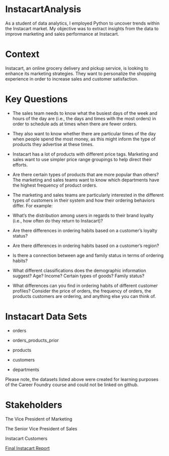 # InstacartAnalysis
As a student of data analytics, I employed Python to uncover trends within the Instacart market. My objective was to extract insights from the data to improve marketing and sales performance at Instacart.  

# Context
Instacart, an online grocery delivery and pickup service, is looking to enhance its marketing strategies. They want to personalize the shopping experience in order to increase sales and customer satisfaction. 

# Key Questions

- The sales team needs to know what the busiest days of the week and hours of the day are (i.e., the days and times with the most orders) in order to schedule ads at times when there are fewer orders.

- They also want to know whether there are particular times of the day when people spend the most money, as this might inform the type of products they advertise at these times.

- Instacart has a lot of products with different price tags. Marketing and sales want to use simpler price range groupings to help direct their efforts.

- Are there certain types of products that are more popular than others? The marketing and sales teams want to know which departments have the highest frequency of product orders.

- The marketing and sales teams are particularly interested in the different types of customers in their system and how their ordering behaviors differ. For example:

- What’s the distribution among users in regards to their brand loyalty (i.e., how often do they return to Instacart)?

- Are there differences in ordering habits based on a customer’s loyalty status?

- Are there differences in ordering habits based on a customer’s region?

- Is there a connection between age and family status in terms of ordering habits?

- What different classifications does the demographic information suggest? Age? Income? Certain types of goods? Family status?

- What differences can you find in ordering habits of different customer profiles? Consider the price of orders, the frequency of orders, the products customers are ordering, and anything else you can think of.


# Instacart Data Sets

- orders

- orders_products_prior

- products

- customers

- departments


Please note, the datasets listed above were created for learning purposes of the Career Foundry course and could not be linked on github.

# Stakeholders

The Vice President of Marketing

The Senior Vice President of Sales

Instacart Customers

[Final Instacart Report](https://docs.google.com/spreadsheets/d/1ucQ6LLWdKw_w531OkLP7nObpfpLK_6pQ/edit?usp=sharing&ouid=103582775182851058440&rtpof=true&sd=true)



